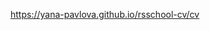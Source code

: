 <a href='https://yana-pavlova.github.io/rsschool-cv/cv'>https://yana-pavlova.github.io/rsschool-cv/cv</a>
